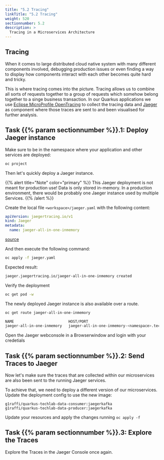 ```yaml
---
title: "5.2 Tracing"
linkTitle: "5.2 Tracing"
weight: 520
sectionnumber: 5.2
description: >
  Tracing in a Microservices Architecture
---
```


## Tracing

When it comes to large distributed cloud native system with many different components involved, debugging production issues or even finding a way to display how components interact with each other becomes quite hard and tricky.

This is where tracing comes into the picture. Tracing allows us to combine all sorts of requests together to a group of requests which somehow belong together to a singe business transaction.
In our Quarkus applications we use [Eclipse MicroProfile OpenTracing](https://github.com/eclipse/microprofile-opentracing/blob/master/spec/src/main/asciidoc/microprofile-opentracing.asciidoc) to collect the tracing data and [Jaeger](https://www.jaegertracing.io/) as component where those traces are sent to and been visualised for further analysis.


## Task {{% param sectionnumber %}}.1: Deploy Jaeger instance

Make sure to be in the namespace where your application and other services are deployed:

```bash
oc project
```

Then let's quickly deploy a Jaeger instance.

{{% alert title="Note" color="primary" %}}
This Jaeger deployment is not meant for production use! Data is only stored in-memory. In a production environment, there would be probably one Jaeger instance used by multiple Services.
{{% /alert %}}


Create the local file `<workspace>/jaeger.yaml` with the following content:

```yaml
apiVersion: jaegertracing.io/v1
kind: Jaeger
metadata:
  name: jaeger-all-in-one-inmemory
```

[source](https://raw.githubusercontent.com/puzzle/amm-techlab/master/manifests/05.0/5.2/jaeger.yaml)

And then execute the following command:

```bash
oc apply -f jaeger.yaml

```

Expected result:

```bash
jaeger.jaegertracing.io/jaeger-all-in-one-inmemory created
```

Verify the deployment

```bash
oc get pod -w
```

The newly deployed Jaeger instance is also available over a route.

```bash
oc get route jaeger-all-in-one-inmemory
```

```bash
NAME                         HOST/PORT                                                                 PATH   SERVICES                           PORT    TERMINATION   WILDCARD
jaeger-all-in-one-inmemory   jaeger-all-in-one-inmemory-<namespace>.techlab.openshift.ch                      jaeger-all-in-one-inmemory-query   <all>   reencrypt     None
```

Open the Jaeger webconsole in a Browserwindow and login with your credetials


## Task {{% param sectionnumber %}}.2: Send Traces to Jaeger

Now let's make sure the traces that are collected within our microservices are also been sent to the running Jaeger services.

To achieve that, we need to deploy a different version of our microservices. Update the deployment config to use the new image:

```
g1raffi/quarkus-techlab-data-consumer:jaegerkafka
g1raffi/quarkus-techlab-data-producer:jaegerkafka
```

Update your resources and apply the changes running `oc apply -f`


## Task {{% param sectionnumber %}}.3: Explore the Traces

Explore the Traces in the Jaeger Console once again.
